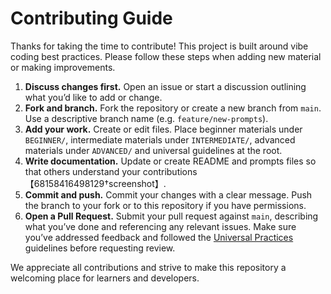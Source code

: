 # Contributing Guide

Thanks for taking the time to contribute!  This project is built around vibe coding best practices.  Please follow these steps when adding new material or making improvements.

1. **Discuss changes first.**  Open an issue or start a discussion outlining what you’d like to add or change.
2. **Fork and branch.**  Fork the repository or create a new branch from `main`.  Use a descriptive branch name (e.g. `feature/new-prompts`).
3. **Add your work.**  Create or edit files.  Place beginner materials under `BEGINNER/`, intermediate materials under `INTERMEDIATE/`, advanced materials under `ADVANCED/` and universal guidelines at the root.
4. **Write documentation.**  Update or create README and prompts files so that others understand your contributions【68158416498129†screenshot】.
5. **Commit and push.**  Commit your changes with a clear message.  Push the branch to your fork or to this repository if you have permissions.
6. **Open a Pull Request.**  Submit your pull request against `main`, describing what you’ve done and referencing any relevant issues.  Make sure you’ve addressed feedback and followed the [Universal Practices](UNIVERSAL-PRACTICES.md) guidelines before requesting review.

We appreciate all contributions and strive to make this repository a welcoming place for learners and developers.